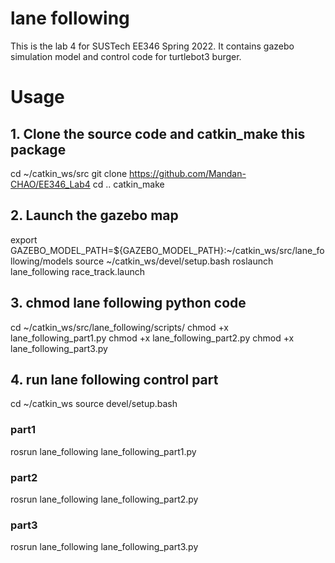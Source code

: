 # lane following
This is the lab 4 for SUSTech EE346 Spring 2022.
It contains gazebo simulation model and control code for turtlebot3 burger.

# Usage

## 1. Clone the source code and catkin_make this package
  cd ~/catkin_ws/src
  git clone https://github.com/Mandan-CHAO/EE346_Lab4
  cd ..
  catkin_make

   
## 2. Launch the gazebo map
   export GAZEBO_MODEL_PATH=${GAZEBO_MODEL_PATH}:~/catkin_ws/src/lane_following/models
   source ~/catkin_ws/devel/setup.bash
   roslaunch lane_following race_track.launch 

## 3. chmod lane following python code
   cd ~/catkin_ws/src/lane_following/scripts/
   chmod +x lane_following_part1.py
   chmod +x lane_following_part2.py
   chmod +x lane_following_part3.py

   
## 4. run lane following control part
   cd ~/catkin_ws
   source devel/setup.bash
### part1
   rosrun lane_following lane_following_part1.py
### part2
   rosrun lane_following lane_following_part2.py
### part3
   rosrun lane_following lane_following_part3.py
